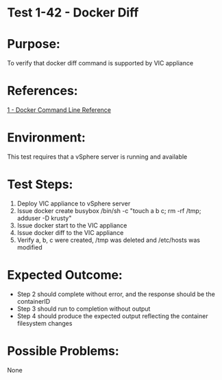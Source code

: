 Test 1-42 - Docker Diff
=======

# Purpose:
To verify that docker diff command is supported by VIC appliance

# References:
[1 - Docker Command Line Reference](https://docs.docker.com/engine/reference/commandline/diff/)

# Environment:
This test requires that a vSphere server is running and available

# Test Steps:
1. Deploy VIC appliance to vSphere server
2. Issue docker create busybox /bin/sh -c "touch a b c; rm -rf /tmp; adduser -D krusty"
3. Issue docker start <containerID> to the VIC appliance
4. Issue docker diff <containerID> to the VIC appliance
5. Verify a, b, c were created, /tmp was deleted and /etc/hosts was modified

# Expected Outcome:
* Step 2 should complete without error, and the response should be the containerID
* Step 3 should run to completion without output
* Step 4 should produce the expected output reflecting the container filesystem changes

# Possible Problems:
None

